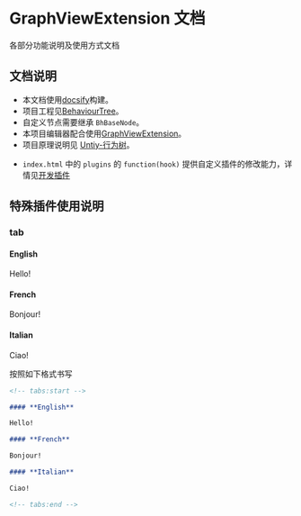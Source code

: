 # GraphViewExtension 文档

各部分功能说明及使用方式文档

## 文档说明

- 本文档使用[docsify](https://docsify.js.org/#/zh-cn/)构建。
- 项目工程见[BehaviourTree](https://github.com/busyoGG/BehaviourTree)。
- 自定义节点需要继承 `BhBaseNode`。
- 本项目编辑器配合使用[GraphViewExtension](https://github.com/busyoGG/GraphViewExtension)。
- 项目原理说明见 [Untiy-行为树](https://busyo.buzz/article/f9b68df4028f/)。

<!-- * `_sidebar.md` 文件为侧边栏导航配置文件。 -->

<!-- * 如果需要增加侧边栏项目，请在 docs 文件夹下新建 md 文档，并且配置到侧边栏导航文件中。 -->

<!-- * `AfterProgress.js` 为页面处理代码，一些页面的布局处理效果在这里实现。 -->

- `index.html` 中的 `plugins` 的 `function(hook)` 提供自定义插件的修改能力，详情见[开发插件](https://docsify.js.org/#/zh-cn/write-a-plugin)

## 特殊插件使用说明

### tab

<!-- tabs:start -->

#### **English**

Hello!

#### **French**

Bonjour!

#### **Italian**

Ciao!

<!-- tabs:end -->

按照如下格式书写

```markdown
<!-- tabs:start -->

#### **English**

Hello!

#### **French**

Bonjour!

#### **Italian**

Ciao!

<!-- tabs:end -->
```
